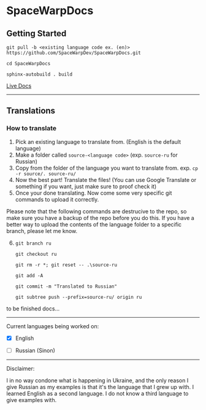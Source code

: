 ﻿# SpaceWarpDocs
 
 ## Getting Started

`git pull -b <existing language code ex. (en)> https://github.com/SpaceWarpDev/SpaceWarpDocs.git`

`cd SpaceWarpDocs`

`sphinx-autobuild . build`
 
 [Live Docs](https://spacewarpdocs.readthedocs.io/)

---
## Translations

### How to translate
1. Pick an existing language to translate from. (English is the default language)
2. Make a folder called `source-<language code>` (exp. `source-ru` for Russian)
3. Copy from the folder of the language you want to translate from.
exp.
`cp -r source/. source-ru/`
4. Now the best part! Translate the files! (You can use Google Translate or something if you want, just make sure to proof check it)
5. Once your done translating. Now come some very specific git commands to upload it correctly. 

Please note that the following commands are destrucive to the repo, so make sure you have a backup of the repo before you do this. If you have a better way to upload the contents of the language folder to a specific branch, please let me know.

6. `git branch ru`

    `git checkout ru`

    `git rm -r *; git reset -- .\source-ru`

    `git add -A`

    `git commit -m "Translated to Russian"`

    `git subtree push --prefix=source-ru/ origin ru`

to be finished docs...

---

Current languages being worked on:
- [x] English
- [ ] Russian (Sinon)


---
Disclaimer:

I in no way condone what is happening in Ukraine, and the only reason I give Russian as my examples is that it's the language that I grew up with. I learned English as a second language. I do not know a third language to give examples with. 

